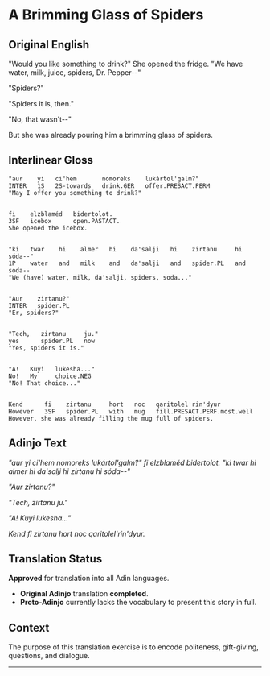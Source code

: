 A Brimming Glass of Spiders
===========================

Original English
----------------

"Would you like something to drink?" She opened the fridge. "We have water,
milk, juice, spiders, Dr. Pepper--"

"Spiders?"

"Spiders it is, then."

"No, that wasn't--"

But she was already pouring him a brimming glass of spiders.

Interlinear Gloss
-----------------

```
"aur    yi   ci'hem       nomoreks    lukártol'galm?"
INTER   1S   2S-towards   drink.GER   offer.PRESACT.PERM
"May I offer you something to drink?"


fi    elzblaméd   bidertolot.
3SF   icebox      open.PASTACT.
She opened the icebox.


"ki   twar    hi    almer   hi    da'salji   hi    zirtanu     hi    sóda--"
1P    water   and   milk    and   da'salji   and   spider.PL   and   soda--
"We (have) water, milk, da'salji, spiders, soda..."


"Aur    zirtanu?"
INTER   spider.PL
"Er, spiders?"


"Tech,   zirtanu     ju."
yes      spider.PL   now
"Yes, spiders it is."


"A!   Kuyi   lukesha..."
No!   My     choice.NEG
"No! That choice..."


Kend      fi    zirtanu     hort   noc   qaritolel'rin'dyur
However   3SF   spider.PL   with   mug   fill.PRESACT.PERF.most.well
However, she was already filling the mug full of spiders.
```


Adinjo Text
-----------


_"aur yi ci'hem nomoreks lukártol'galm?" fi elzblaméd bidertolot. "ki twar hi almer hi da'salji hi zirtanu hi sóda--"_

_"Aur zirtanu?"_

_"Tech, zirtanu ju."_

_"A! Kuyi lukesha..."_

_Kend fi zirtanu hort noc qaritolel'rin'dyur._


Translation Status
------------------

**Approved** for translation into all Adin languages.

* **Original Adinjo** translation **completed**.
* **Proto-Adinjo** currently lacks the vocabulary to present this story in full.

Context
-------

The purpose of this translation exercise is to encode politeness, gift-giving,
questions, and dialogue.


--------------------------------------------------------------------------------

